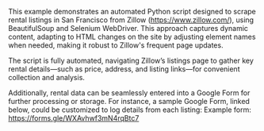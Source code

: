 This example demonstrates an automated Python script designed to scrape rental listings in San Francisco from Zillow (https://www.zillow.com/), using BeautifulSoup and Selenium WebDriver. This approach captures dynamic content, adapting to HTML changes on the site by adjusting element names when needed, making it robust to Zillow's frequent page updates.

The script is fully automated, navigating Zillow’s listings page to gather key rental details—such as price, address, and listing links—for convenient collection and analysis.

Additionally, rental data can be seamlessly entered into a Google Form for further processing or storage. For instance, a sample Google Form, linked below, could be customized to log details from each listing: Example form: https://forms.gle/WXAvhwf3mN4rqBtc7
